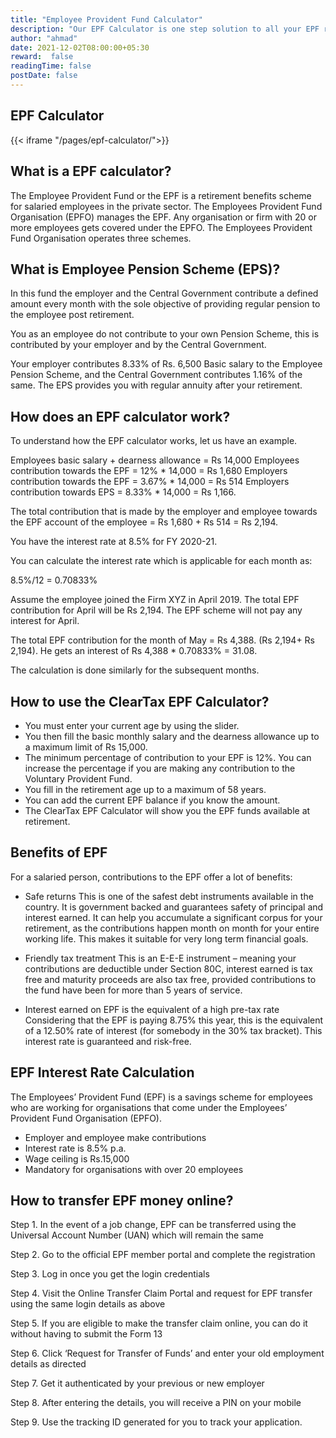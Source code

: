 ```yaml
---
title: "Employee Provident Fund Calculator"
description: "Our EPF Calculator is one step solution to all your EPF related calculation questions. It easily calculates the return on your EPF contribution within no time. EPF Calculator is an online tool and hence can be used anywhere anytime."
author: "ahmad"
date: 2021-12-02T08:00:00+05:30
reward:  false
readingTime: false
postDate: false
---
```


## EPF Calculator


{{< iframe "/pages/epf-calculator/">}}

## What is a EPF calculator?
The Employee Provident Fund or the EPF is a retirement benefits scheme for salaried employees in the private sector. The Employees Provident Fund Organisation (EPFO) manages the EPF. Any organisation or firm with 20 or more employees gets covered under the EPFO. The Employees Provident Fund Organisation operates three schemes.

## What is Employee Pension Scheme (EPS)?
In this fund the employer and the Central Government contribute a defined amount every month with the sole objective of providing regular pension to the employee post retirement. 

You as an employee do not contribute to your own Pension Scheme, this is contributed by your employer and by the Central Government. 

Your employer contributes 8.33% of Rs. 6,500 Basic salary to the Employee Pension Scheme, and the Central Government contributes 1.16% of the same. The EPS provides you with regular annuity after your retirement.

## How does an EPF calculator work?

To understand how the EPF calculator works, let us have an example.

Employees basic salary + dearness allowance = Rs 14,000
Employees contribution towards the EPF = 12% * 14,000 = Rs 1,680
Employers contribution towards the EPF = 3.67% * 14,000 = Rs 514
Employers contribution towards EPS = 8.33% * 14,000 = Rs 1,166.

The total contribution that is made by the employer and employee towards the EPF account of the employee = Rs 1,680 + Rs 514 = Rs 2,194.

You have the interest rate at 8.5% for FY 2020-21.

You can calculate the interest rate which is applicable for each month as:

8.5%/12 = 0.70833%

Assume the employee joined the Firm XYZ in April 2019. The total EPF contribution for April will be Rs 2,194. The EPF scheme will not pay any interest for April.

The total EPF contribution for the month of May = Rs 4,388. (Rs 2,194+ Rs 2,194). He gets an interest of Rs 4,388 * 0.70833% = 31.08.

The calculation is done similarly for the subsequent months.

## How to use the ClearTax EPF Calculator?

- You must enter your current age by using the slider.
- You then fill the basic monthly salary and the dearness allowance up to a maximum limit of Rs 15,000.
- The minimum percentage of contribution to your EPF is 12%. You can increase the percentage if you are making any contribution to the Voluntary Provident Fund.
- You fill in the retirement age up to a maximum of 58 years.
- You can add the current EPF balance if you know the amount.
- The ClearTax EPF Calculator will show you the EPF funds available at retirement.

## Benefits of EPF

For a salaried person, contributions to the EPF offer a lot of benefits:

- Safe returns
This is one of the safest debt instruments available in the country. It is government backed and guarantees safety of principal and interest earned. It can help you accumulate a significant corpus for your retirement, as the contributions happen month on month for your entire working life. This makes it suitable for very long term financial goals.

- Friendly tax treatment
This is an E-E-E instrument – meaning your contributions are deductible under Section 80C, interest earned is tax free and maturity proceeds are also tax free, provided contributions to the fund have been for more than 5 years of service.

- Interest earned on EPF is the equivalent of a high pre-tax rate
Considering that the EPF is paying 8.75% this year, this is the equivalent of a 12.50% rate of interest (for somebody in the 30% tax bracket). This interest rate is guaranteed and risk-free.

## EPF Interest Rate Calculation
The Employees’ Provident Fund (EPF) is a savings scheme for employees who are working for organisations that come under the Employees’ Provident Fund Organisation (EPFO).

- Employer and employee make contributions
- Interest rate is 8.5% p.a.
- Wage ceiling is Rs.15,000
- Mandatory for organisations with over 20 employees

## How to transfer EPF money online?

Step 1. In the event of a job change, EPF can be transferred using the Universal Account Number (UAN) which will remain the same

Step 2. Go to the official EPF member portal and complete the registration

Step 3. Log in once you get the login credentials

Step 4. Visit the Online Transfer Claim Portal and request for EPF transfer using the same login details as above

Step 5. If you are eligible to make the transfer claim online, you can do it without having to submit the Form 13

Step 6. Click ‘Request for Transfer of Funds’ and enter your old employment details as directed

Step 7. Get it authenticated by your previous or new employer

Step 8. After entering the details, you will receive a PIN on your mobile

Step 9. Use the tracking ID generated for you to track your application.